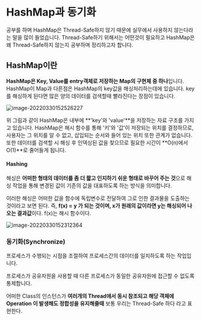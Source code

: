 # HashMap과 동기화

공부를 하며 HashMap은 Thread-Safe하지 않기 때문에 실무에서 사용하지 않는다라는 말을 많이 들었습니다. Thread-Safe하기 위해서는 어떤것이 필요하고 HashMap은 왜 Thread-Safe하지 않는지 공부하며 정리하고자 합니다.



## HashMap이란

**HashMap은 Key, Value를 entry객체로 저장하는 Map의 구현체 중 하나**입니다. HashMap이 Map과 다른점은 HashMap의 key값을 해싱처리하는데에 있습니다. key를 해싱하게 된다면 많은 양의 데이터를 검색할때 빨라진다는 장점이 있습니다.

![image-20220330152526227](C:\Users\1213h\AppData\Roaming\Typora\typora-user-images\image-20220330152526227.png)

위 그림과 같이 HashMap은 내부에 **'key'와 'value'**을 저장하는 자료 구조를 가지고 있습니다. HashMap은 해시 함수를 통해 '키'와 '값'이 저장되는 위치를 결정하므로, 사용자는 그 위치를 알 수 없고, 삽입되는 순서와 들어 있는 위치 또한 관계가 없습니다. 또한 데이터를 검색할 시 해싱 후 인덱싱된 값을 찾으므로 필요한 시간이 **O(n)에서 O(1)**로 줄어들게 됩니다.





#### Hashing

해싱은 **어떠한 형태의 데이터를 좀 더 짧고 인지하기 쉬운 형태로 바꾸어 주는 것**으로 해싱 작업을 통해 변경된 값이 기존의 값을 대표하도록 하는 방식을 의미합니다.

이러한 해싱은 어떠한 값을 함수에 독립변수로 전달하여 그로 인한 결과물을 도출하는 것이라고 보면 된다. 즉, **f(x) = y 가 되는 것이며, x가 원래의 값이라면 y는 해싱되어 나오는 결과값**이다. f(x)는 해시 함수이다.

![image-20220330152312364](C:\Users\1213h\AppData\Roaming\Typora\typora-user-images\image-20220330152312364.png)













### 동기화(Synchronize)

프로세스가 수행되는 시점을 조절하여 프로세스간의 데이터를 일치하도록 하는 작업입니다.

 프로세스가 공유자원을 사용할 때 다른 프로세스가 동일한 공유자원에 접근할 수 없도록 통제합니다.

어떠한 Class의 인스턴스가 **여러개의 Thread에서 동시 참조되고 해당 객체에 Operation 이 발생해도 정합성을 유지해줄때** 보통 우리는 Thread-Safe 하다 라고 표현한다.

